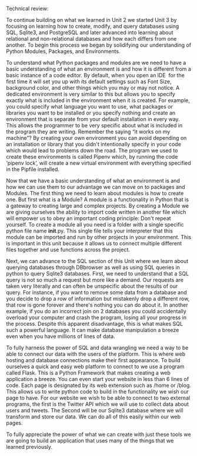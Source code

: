 Technical review:

To continue building on what we learned in Unit 2 we started Unit 3 by focusing on learning how to create, modify, and query databases using SQL, Sqlite3, and PostgreSQL and later advanced into learning about relational and non-relational databases and how each differs from one another. To begin this process we began by solidifying our understanding of Python Modules, Packages, and Environments. 

To understand what Python packages and modules are we need to have a basic understanding of what an environment is and how it is different from a basic instance of a code editor. By default, when you open an IDE  for the first time it will set you up with its default settings such as Font Size, background color, and other things which you may or may not notice. A dedicated environment is very similar to this but allows you to specify exactly what is included in the environment when it is created. For example, you could specify what language you want to use, what packages or libraries you want to be installed or you specify nothing and create an environment that is separate from your default installation in every way. This allows the programmer to be very specific about what is included in the program they are writing. Remember the saying “it works on my machine”? By creating your own environment you can avoid depending on an installation or library that you didn't intentionally specify in your code which would lead to problems down the road. The program we used to create these environments is called Pipenv which, by running the code ‘pipenv lock’, will create a new virtual environment with everything specified in the Pipfile installed. 

Now that we have a basic understanding of what an environment is and how we can use them to our advantage we can move on to packages and Modules. The first thing we need to learn about modules is how to create one. But first what is a Module? A module is a functionality in Python that is a gateway to creating large and complex projects. By creating a Module we are giving ourselves the ability to import code written in another file which will empower us to obey an important coding principle: Don't repeat yourself. To create a module all you need is a folder with a single specific python file name __init__.py. This single file tells your interpreter that this module can be imported and run by other projects in your environment. This is important in this unit because it allows us to connect multiple different files together and use functions across the project. 

Next, we can advance to the SQL section of this Unit where we learn about querying databases through DBbrowser as well as using SQL queries in python to query Sqlite3 databases. First, we need to understand that a SQL query is not so much a request but more like a demand. Our requests are taken very literally and can often be unspecific about the results of our query. For instance, if you want to remove some data from a database and you decide to drop a row of information but mistakenly drop a different row, that row is gone forever and there's nothing you can do about it. In another example, if you do an incorrect join on 2 databases you could accidentally overload your computer and crash the program, losing all your progress in the process. Despite this apparent disadvantage, this is what makes SQL such a powerful language. It can make database manipulation a breeze even when you have millions of lines of data. 

To fully harness the power of SQL and data wrangling we need a way to be able to connect our data with the users of the platform. This is where web hosting and database connections make their first appearance. To build ourselves a quick and easy web platform to connect to we use a program called Flask. This is a Python Framework that makes creating a web application a breeze. You can even start your website in less than 6 lines of code. Each page is designated by its web extension such as /home or /blog. This allows us to write python code to build in the functionality we wish our page to have. For our website we wish to be able to connect to two external programs, the first is the Twitter API which we will use to collect data about users and tweets. The Second will be our Sqlite3 database where we will transform and store our data. We can do all of this easily within our web pages. 

To fully appreciate the power of what we can create with just these tools we are going to build an application that uses many of the things that we learned previously.

